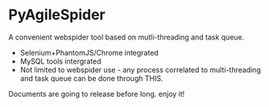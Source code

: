 # PyAgileSpider
A convenient webspider tool based on mutli-threading and task queue.

* Selenium+PhantomJS/Chrome integrated
* MySQL tools intergrated
* Not limited to webspider use - any process correlated to multi-threading and task queue can be done through THIS.

Documents are going to release before long.
enjoy it!
